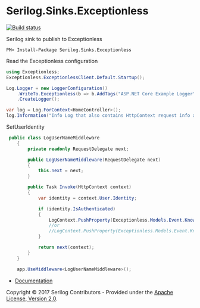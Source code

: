 # Serilog.Sinks.Exceptionless

[![Build status](https://ci.appveyor.com/api/projects/status/bvmfe8muijhgkb9j?svg=true)](https://ci.appveyor.com/project/serilog/serilog-sinks-exceptionless)

Serilog sink to publish to Exceptionless

```
PM> Install-Package Serilog.Sinks.Exceptionless
``` 

Read the Exceptionless configuration
```csharp
using Exceptionless;
Exceptionless.ExceptionlessClient.Default.Startup();
```

```csharp
Log.Logger = new LoggerConfiguration()
    .WriteTo.Exceptionless(b => b.AddTags("ASP.NET Core Example Logger"))
    .CreateLogger();

var log = Log.ForContext<HomeController>();
log.Information("Info Log that also contains HttpContext request info and default tags");
```

SetUserIdentity
```csharp
 public class LogUserNameMiddleware
    {
        private readonly RequestDelegate next;

        public LogUserNameMiddleware(RequestDelegate next)
        {
            this.next = next;
        }

        public Task Invoke(HttpContext context)
        {
            var identity = context.User.Identity;

            if (identity.IsAuthenticated)
            {
                LogContext.PushProperty(Exceptionless.Models.Event.KnownDataKeys.UserInfo, new Exceptionless.Models.Data.UserInfo(identity.GetClaimValue("email"), identity.GetClaimValue("username")), true);
                //or
                //LogContext.PushProperty(Exceptionless.Models.Event.KnownDataKeys.UserDescription, new Exceptionless.Models.Data.UserDescription(identity.GetClaimValue("email"), identity.GetClaimValue("username")), true);
            }

            return next(context);
        }
    }

    app.UseMiddleware<LogUserNameMiddleware>();

```

* [Documentation](https://github.com/serilog/serilog/wiki)

Copyright &copy; 2017 Serilog Contributors - Provided under the [Apache License, Version 2.0](http://apache.org/licenses/LICENSE-2.0.html).
